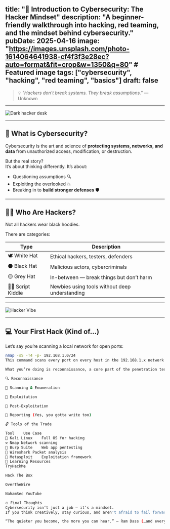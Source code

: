 title: "🧠 Introduction to Cybersecurity: The Hacker Mindset"
description: "A beginner-friendly walkthrough into hacking, red teaming, and the mindset behind cybersecurity."
pubDate: 2025-04-16
image: "https://images.unsplash.com/photo-1614064641938-cf4f3f3e28ec?auto=format&fit=crop&w=1350&q=80" # Featured image
tags: ["cybersecurity", "hacking", "red teaming", "basics"]
draft: false
---

> 💡 _"Hackers don't break systems. They break assumptions."_ — Unknown

---

![Dark hacker desk](https://images.unsplash.com/photo-1614064641938-cf4f3f3e28ec?auto=format&fit=crop&w=1350&q=80)

---

## 🧠 What is Cybersecurity?

Cybersecurity is the art and science of **protecting systems, networks, and data** from unauthorized access, modification, or destruction.

But the real story?  
It’s about thinking differently. It’s about:

- Questioning assumptions 🔍  
- Exploiting the overlooked 💥  
- Breaking in to **build stronger defenses** 🛡️  

---

## 👨‍💻 Who Are Hackers?

Not all hackers wear black hoodies.

There are categories:

| Type            | Description                                 |
|-----------------|---------------------------------------------|
| 🕊️ White Hat    | Ethical hackers, testers, defenders          |
| ⚫ Black Hat    | Malicious actors, cybercriminals             |
| 🟡 Grey Hat     | In-between — break things but don’t harm     |
| 🏴‍☠️ Script Kiddie | Newbies using tools without deep understanding |

---

![Hacker Vibe](https://images.unsplash.com/photo-1605902711622-cfb43c4437d3?auto=format&fit=crop&w=1350&q=80)

---

## 💻 Your First Hack (Kind of...)

Let’s say you’re scanning a local network for open ports:

```bash
nmap -sS -T4 -p- 192.168.1.0/24
This command scans every port on every host in the 192.168.1.x network using a stealth SYN scan.

What you’re doing is reconnaissance, a core part of the penetration testing lifecycle:

🔍 Reconnaissance

🔧 Scanning & Enumeration

🚪 Exploitation

🧹 Post-Exploitation

📑 Reporting (Yes, you gotta write too)

🔓 Tools of the Trade

Tool	Use Case
🧰 Kali Linux	Full OS for hacking
⚒️ Nmap	Network scanning
🧬 Burp Suite	Web app pentesting
🧼 Wireshark	Packet analysis
🔐 Metasploit	Exploitation framework
🧪 Learning Resources
TryHackMe

Hack The Box

OverTheWire

NahamSec YouTube

🔥 Final Thoughts
Cybersecurity isn’t just a job — it’s a mindset.
If you think creatively, stay curious, and aren't afraid to fail forward, you'll thrive in this field.

“The quieter you become, the more you can hear.” — Ram Dass (…and every OSINT ninja ever)

